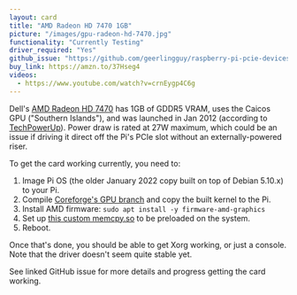 ```yaml
---
layout: card
title: "AMD Radeon HD 7470 1GB"
picture: "/images/gpu-radeon-hd-7470.jpg"
functionality: "Currently Testing"
driver_required: "Yes"
github_issue: "https://github.com/geerlingguy/raspberry-pi-pcie-devices/issues/430"
buy_link: https://amzn.to/37Hseg4
videos:
  - https://www.youtube.com/watch?v=crnEygp4C6g
---
```

Dell's [AMD Radeon HD 7470](https://amzn.to/37Hseg4) has 1GB of GDDR5 VRAM, uses the Caicos GPU ("Southern Islands"), and was launched in Jan 2012 (according to [TechPowerUp](https://www.techpowerup.com/gpu-specs/radeon-hd-7470-oem.c299)). Power draw is rated at 27W maximum, which could be an issue if driving it direct off the Pi's PCIe slot without an externally-powered riser.

To get the card working currently, you need to:

  1. Image Pi OS (the older January 2022 copy built on top of Debian 5.10.x) to your Pi.
  2. Compile [Coreforge's GPU branch](https://github.com/Coreforge/linux/pull/1) and copy the built kernel to the Pi.
  3. Install AMD firmware: `sudo apt install -y firmware-amd-graphics`
  4. Set up [this custom memcpy.so](https://gist.github.com/Coreforge/91da3d410ec7eb0ef5bc8dee24b91359) to be preloaded on the system.
  5. Reboot.

Once that's done, you should be able to get Xorg working, or just a console. Note that the driver doesn't seem quite stable yet.

See linked GitHub issue for more details and progress getting the card working.
